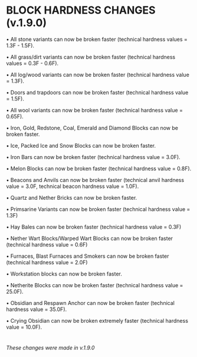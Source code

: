 # BLOCK HARDNESS CHANGES (v.1.9.0)
• All stone variants can now be broken faster (technical hardness values = 1.3F - 1.5F).

• All grass/dirt variants can now be broken faster (technical hardness values = 0.3F - 0.6F).

• All log/wood variants can now be broken faster (technical hardness value = 1.3F).

• Doors and trapdoors can now be broken faster (technical hardness value = 1.5F).

• All wool variants can now be broken faster (technical hardness value = 0.65F).

• Iron, Gold, Redstone, Coal, Emerald and Diamond Blocks can now be broken faster.

• Ice, Packed Ice and Snow Blocks can now be broken faster.

• Iron Bars can now be broken faster (technical hardness value = 3.0F).

• Melon Blocks can now be broken faster (technical hardness value = 0.8F).

• Beacons and Anvils can now be broken faster (technical anvil hardness value = 3.0F, technical beacon hardness value = 1.0F).

• Quartz and Nether Bricks can now be broken faster.

• Primsarine Variants can now be broken faster (technical hardness value = 1.3F)

• Hay Bales can now be broken faster (technical hardness value = 0.3F)

• Nether Wart Blocks/Warped Wart Blocks can now be broken faster (technical hardness value = 0.6F)

• Furnaces, Blast Furnaces and Smokers can now be broken faster (technical hardness value = 2.0F)

• Workstation blocks can now be broken faster.

• Netherite Blocks can now be broken faster (technical hardness value = 25.0F).

• Obsidian and Respawn Anchor can now be broken faster (technical hardness value = 35.0F).

• Crying Obsidian can now be broken extremely faster (technical hardness value = 10.0F).
#
*These changes were made in v.1.9.0*
